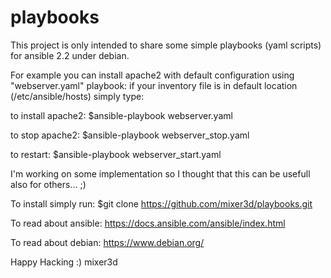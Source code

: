 # playbooks
This project is only intended to share some simple playbooks (yaml scripts) for ansible 2.2 under debian.

For example you can install apache2 with default configuration using "webserver.yaml" playbook:
if your inventory file is in default location (/etc/ansible/hosts) simply type:

to install apache2:
$ansible-playbook webserver.yaml

to stop apache2:
$ansible-playbook webserver_stop.yaml

to restart:
$ansible-playbook webserver_start.yaml

I'm working on some implementation so I thought that this can be usefull also for others... ;)

To install simply run:
$git clone https://github.com/mixer3d/playbooks.git

To read about ansible:
https://docs.ansible.com/ansible/index.html

To read about debian:
https://www.debian.org/

Happy Hacking :)
mixer3d



